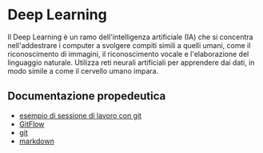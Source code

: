 # Deep Learning 

Il Deep Learning è un ramo dell'intelligenza artificiale (IA) che si concentra nell'addestrare i computer a svolgere compiti simili a quelli umani, come il riconoscimento di immagini, il riconoscimento vocale e l'elaborazione del linguaggio naturale. Utilizza reti neurali artificiali per apprendere dai dati, in modo simile a come il cervello umano impara.

## Documentazione propedeutica

- [esempio di sessione di lavoro con git](./docs/git-example.md)
- [GitFlow](./GitFlow.md)
- [git](./git.md)
- [markdown](./markdown.md)